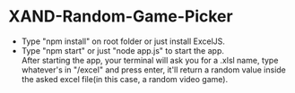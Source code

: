 # XAND-Random-Game-Picker
- Type "npm install" on root folder or just install ExcelJS.<br/>
- Type "npm start" or just "node app.js" to start the app.<br/>
After starting the app, your terminal will ask you for a .xlsl name, type whatever's in "/excel" and press enter, it'll return a random value inside the asked excel file(in this case, a random video game).

